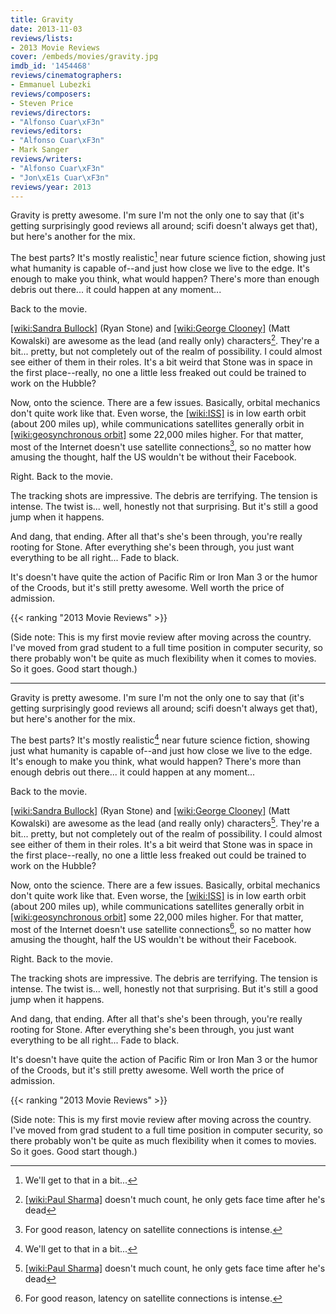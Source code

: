 ```yaml
---
title: Gravity
date: 2013-11-03
reviews/lists:
- 2013 Movie Reviews
cover: /embeds/movies/gravity.jpg
imdb_id: '1454468'
reviews/cinematographers:
- Emmanuel Lubezki
reviews/composers:
- Steven Price
reviews/directors:
- "Alfonso Cuar\xF3n"
reviews/editors:
- "Alfonso Cuar\xF3n"
- Mark Sanger
reviews/writers:
- "Alfonso Cuar\xF3n"
- "Jon\xE1s Cuar\xF3n"
reviews/year: 2013
---
```

Gravity is pretty awesome. I'm sure I'm not the only one to say that (it's getting surprisingly good reviews all around; scifi doesn't always get that), but here's another for the mix.

<!--more-->

The best parts? It's mostly realistic[^1] near future science fiction, showing just what humanity is capable of--and just how close we live to the edge. It's enough to make you think, what would happen? There's more than enough debris out there... it could happen at any moment...

Back to the movie.

[[wiki:Sandra Bullock]]() (Ryan Stone) and [[wiki:George Clooney]]() (Matt Kowalski) are awesome as the lead (and really only) characters[^2]. They're a bit... pretty, but not completely out of the realm of possibility. I could almost see either of them in their roles. It's a bit weird that Stone was in space in the first place--really, no one a little less freaked out could be trained to work on the Hubble?

Now, onto the science. There are a few issues. Basically, orbital mechanics don't quite work like that. Even worse, the [[wiki:ISS]]() is in low earth orbit (about 200 miles up), while communications satellites generally orbit in [[wiki:geosynchronous orbit]]() some 22,000 miles higher. For that matter, most of the Internet doesn't use satellite connections[^3], so no matter how amusing the thought, half the US wouldn't be without their Facebook.

Right. Back to the movie. 

The tracking shots are impressive. The debris are terrifying. The tension is intense. The twist is... well, honestly not that surprising. But it's still a good jump when it happens. 

And dang, that ending. After all that's she's been through, you're really rooting for Stone. After everything she's been through, you just want everything to be all right... Fade to black.

It's doesn't have quite the action of Pacific Rim or Iron Man 3 or the humor of the Croods, but it's still pretty awesome. Well worth the price of admission.

{{< ranking "2013 Movie Reviews" >}}

(Side note: This is my first movie review after moving across the country. I've moved from grad student to a full time position in computer security, so there probably won't be quite as much flexibility when it comes to movies. So it goes. Good start though.)

[^1]: We'll get to that in a bit...
[^2]: [[wiki:Paul Sharma]]() doesn't much count, he only gets face time after he's dead
[^3]: For good reason, latency on satellite connections is intense.
---
Gravity is pretty awesome. I'm sure I'm not the only one to say that (it's getting surprisingly good reviews all around; scifi doesn't always get that), but here's another for the mix.

<!--more-->

The best parts? It's mostly realistic[^1] near future science fiction, showing just what humanity is capable of--and just how close we live to the edge. It's enough to make you think, what would happen? There's more than enough debris out there... it could happen at any moment...

Back to the movie.

[[wiki:Sandra Bullock]]() (Ryan Stone) and [[wiki:George Clooney]]() (Matt Kowalski) are awesome as the lead (and really only) characters[^2]. They're a bit... pretty, but not completely out of the realm of possibility. I could almost see either of them in their roles. It's a bit weird that Stone was in space in the first place--really, no one a little less freaked out could be trained to work on the Hubble?

Now, onto the science. There are a few issues. Basically, orbital mechanics don't quite work like that. Even worse, the [[wiki:ISS]]() is in low earth orbit (about 200 miles up), while communications satellites generally orbit in [[wiki:geosynchronous orbit]]() some 22,000 miles higher. For that matter, most of the Internet doesn't use satellite connections[^3], so no matter how amusing the thought, half the US wouldn't be without their Facebook.

Right. Back to the movie. 

The tracking shots are impressive. The debris are terrifying. The tension is intense. The twist is... well, honestly not that surprising. But it's still a good jump when it happens. 

And dang, that ending. After all that's she's been through, you're really rooting for Stone. After everything she's been through, you just want everything to be all right... Fade to black.

It's doesn't have quite the action of Pacific Rim or Iron Man 3 or the humor of the Croods, but it's still pretty awesome. Well worth the price of admission.

{{< ranking "2013 Movie Reviews" >}}

(Side note: This is my first movie review after moving across the country. I've moved from grad student to a full time position in computer security, so there probably won't be quite as much flexibility when it comes to movies. So it goes. Good start though.)

[^1]: We'll get to that in a bit...
[^2]: [[wiki:Paul Sharma]]() doesn't much count, he only gets face time after he's dead
[^3]: For good reason, latency on satellite connections is intense.